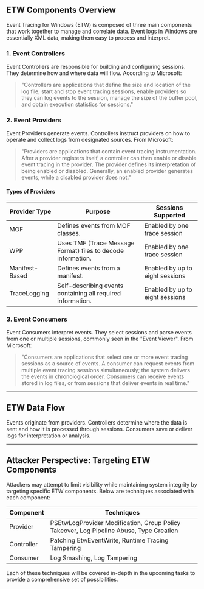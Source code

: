## ETW Components Overview

Event Tracing for Windows (ETW) is composed of three main components that work together to manage and correlate data. Event logs in Windows are essentially XML data, making them easy to process and interpret.

### 1. Event Controllers

Event Controllers are responsible for building and configuring sessions. They determine how and where data will flow. According to Microsoft:

> "Controllers are applications that define the size and location of the log file, start and stop event tracing sessions, enable providers so they can log events to the session, manage the size of the buffer pool, and obtain execution statistics for sessions."

### 2. Event Providers

Event Providers generate events. Controllers instruct providers on how to operate and collect logs from designated sources. From Microsoft:

> "Providers are applications that contain event tracing instrumentation. After a provider registers itself, a controller can then enable or disable event tracing in the provider. The provider defines its interpretation of being enabled or disabled. Generally, an enabled provider generates events, while a disabled provider does not."

#### Types of Providers

| Provider Type   | Purpose                                                                                  | Sessions Supported                |
|-----------------|------------------------------------------------------------------------------------------|-----------------------------------|
| MOF             | Defines events from MOF classes.                                                         | Enabled by one trace session      |
| WPP             | Uses TMF (Trace Message Format) files to decode information.                             | Enabled by one trace session      |
| Manifest-Based  | Defines events from a manifest.                                                          | Enabled by up to eight sessions   |
| TraceLogging    | Self-describing events containing all required information.                              | Enabled by up to eight sessions   |

### 3. Event Consumers

Event Consumers interpret events. They select sessions and parse events from one or multiple sessions, commonly seen in the "Event Viewer". From Microsoft:

> "Consumers are applications that select one or more event tracing sessions as a source of events. A consumer can request events from multiple event tracing sessions simultaneously; the system delivers the events in chronological order. Consumers can receive events stored in log files, or from sessions that deliver events in real time."

---

## ETW Data Flow

Events originate from providers. Controllers determine where the data is sent and how it is processed through sessions. Consumers save or deliver logs for interpretation or analysis.

---

## Attacker Perspective: Targeting ETW Components

Attackers may attempt to limit visibility while maintaining system integrity by targeting specific ETW components. Below are techniques associated with each component:

| Component  | Techniques                                                                                   |
|------------|---------------------------------------------------------------------------------------------|
| Provider   | PSEtwLogProvider Modification, Group Policy Takeover, Log Pipeline Abuse, Type Creation      |
| Controller | Patching EtwEventWrite, Runtime Tracing Tampering                                            |
| Consumer   | Log Smashing, Log Tampering                                                                  |

Each of these techniques will be covered in-depth in the upcoming tasks to provide a comprehensive set of possibilities.